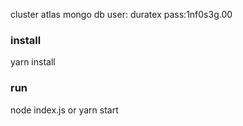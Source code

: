 cluster atlas mongo db user: duratex pass:1nf0s3g.00

### install
yarn install

### run
node index.js or yarn start

